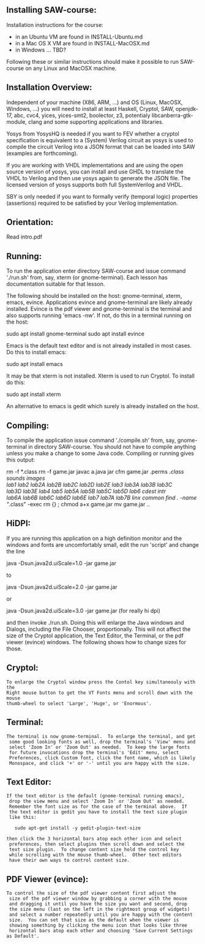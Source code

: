 Installing SAW-course:
----------------------

Installation instructions for the course:

- in an Ubuntu VM are found in INSTALL-Ubuntu.md
- in a Mac OS X VM are found in INSTALL-MacOSX.md
- in Windows ... TBD?

Following these or similar instructions should make it possible to run
SAW-course on any Linux and MacOSX machine.

Installation Overview:
---------------------
Independent of your machine (X86, ARM, ...) and OS (Linux, MacOSX,
Windows, ...) you will need to install at least Haskell, Cryptol, SAW,
openjdk-17, abc, cvc4, yices, yices-smt2, boolector, z3, potentialy
libcanberra-gtk-module, clang and some supporting applications and
libraries.

Yosys from YosysHQ is needed if you want to FEV whether a cryptol
specification is equivalent to a (System) Verilog circuit as yosys is
used to compile the circuit Verilog into a JSON format that can be
loaded into SAW (examples are forthcoming). 

If you are working with VHDL implementations and are using the open
source version of yosys, you can install and use GHDL to translate the
VHDL to Verilog and then use yosys again to generate the JSON file.
The licensed version of yosys supports both full SystemVerilog and
VHDL.

SBY is only needed if you want to formally verify (temporal logic)
properties (assertions) required to be satisfied by your Verilog
implementation.

Orientation:
-----------
Read intro.pdf

Running:
-------
To run the application enter directory SAW-course and issue command './run.sh'
from, say, xterm (or gnome-terminal). Each lesson has documentation suitable
for that lesson.

The following should be installed on the host: gnome-terminal, xterm,
emacs, evince.  Applications evince and gnome-terminal are likely already
installed.  Evince is the pdf viewer and gnome-terminal is the terminal
and also supports running 'emacs -nw'.  If not, do this in a terminal
running on the host:

   sudo apt install gnome-terminal
	sudo apt install evince

Emacs is the default text editor and is not already installed in most cases.
Do this to install emacs:

   sudo apt install emacs

It may be that xterm is not installed.  Xterm is used to run Cryptol.
To install do this:

   sudo apt install xterm

An alternative to emacs is gedit which surely is already installed on
the host.

Compiling:
---------
To compile the application issue command './compile.sh' from, say, gnome-terminal
in directory SAW-course.  You should not have to compile anything unless you
make a change to some Java code.  Compiling or running gives this output:

  rm -f *.class
  rm -f game.jar
  javac a.java
  jar cfm game.jar .perms *.class sounds images \
          lab1 lab2 lab2A lab2B lab2C lab2D lab2E lab3 lab3A lab3B lab3C \
          lab3D lab3E lab4 lab5 lab5A lab5B lab5C lab5D lab6 cdest intr \
          lab6A lab6B lab6C lab6D lab6E lab7 lab7A lab7B linx common
  find . -name "*.class" -exec rm {} \;
  chmod a+x game.jar
  mv game.jar ..

HiDPI:
-----
If you are running this application on a high definition monitor and the
windows and fonts are uncomfortably small, edit the run 'script' and change
the line

   java -Dsun.java2d.uiScale=1.0 -jar game.jar

to

   java -Dsun.java2d.uiScale=2.0 -jar game.jar

or

   java -Dsun.java2d.uiScale=3.0 -jar game.jar (for really hi dpi)

and then invoke ./run.sh.  Doing this will enlarge the Java windows and Dialogs,
including the File Chooser, proportionally.  This will not affect the size
of the Cryptol application, the Text Editor, the Terminal, or the pdf viewer
(evince) windows.  The following shows how to change sizes for those.

  Cryptol:
  -------
    To enlarge the Cryptol window press the Contol key simultaneouly with the
    Right mouse button to get the VT Fonts menu and scroll down with the mouse
    thumb-wheel to select 'Large', 'Huge', or 'Enormous'.

  Terminal:
  --------
    The terminal is now gnome-terminal.  To enlarge the terminal, and get
	 some good looking fonts as well, drop the terminal's 'View' menu and
	 select 'Zoom In' or 'Zoom Out' as needed.  To keep the large fonts
	 for future invocations drop the terminal's 'Edit' menu, select
	 Preferences, click Custom font, click the font name, which is likely
	 Monospace, and click '+' or '-' until you are happy with the size.
  
  Text Editor:
  -----------
    If the text editor is the default (gnome-terminal running emacs),
	 drop the view menu and select 'Zoom In' or 'Zoom Out' as needed.
	 Remember the font size as for the case of the terminal above.  If
	 the text editor is gedit you have to install the text size plugin
	 like this:
  
       sudo apt-get install -y gedit-plugin-text-size

    then click the 3 horizontal bars atop each other icon and select
	 preferences, then select plugins then scroll down and select the
	 text size plugin.  To change content size hold the control key
	 while scrolling with the mouse thumb-wheel.  Other text editors
	 have their own ways to control content size.

  PDF Viewer (evince):
  -------------------
    To control the size of the pdf viewer content first adjust the
	 size of the pdf viewer window by grabbing a corner with the mouse
	 and dragging it until you have the size you want and second, drop
	 the size menu (last on the left in the rightmost group of widgets)
	 and select a number repeatedly until you are happy with the content
	 size.  You can set that size as the default when the viewer is
	 showing something by clicking the menu icon that looks like three
	 horizontal bars atop each other and choosing 'Save Current Settings
    as Default'.
